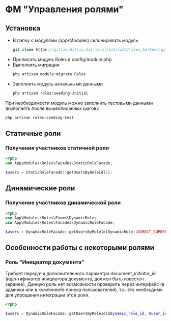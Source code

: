 # ФМ "Управления ролями"

## Установка

* В папку с модулями (app/Modules) склонировать модуль
  ```php
  git clone https://gitlab.bitrix.bsi.local/bitrix24/roles_backend.git Roles
  ```
* Прописать модуль Roles в config/module.php
* Выполнить миграции
  ```bash
  php artisan module:migrate Roles
  ```
* Заполнить модуль начальными данными
  ```bash
  php artisan roles:seeding-initial
  ```

При необходимости модуль можно заполнить тестовыми данными (выполнять после вышеописанных шагов):

```bash
php artisan roles:seeding-test
```

## Статичные роли

### Получения участников статичной роли

```php
<?php
use App\Modules\Roles\Facades\StaticRoleFacade;

$users = StaticRoleFacade::getUsersByRoleId(1);
```

## Динамические роли

### Получение участников динамической роли

```php
<?php
use App\Modules\Roles\Enums\DynamicRole;
use App\Modules\Roles\Facades\DynamicRoleFacade;

$users = DynamicRoleFacade::getUsersByRoleId(DynamicRole::DIRECT_SUPERVISOR, 14317);
```

## Особенности работы с некоторыми ролями

### Роль "Инициатор документа"

Требует передачи дополнительного параметра document_initiator_id (идентификатор инициатора документа, должен быть известен заранее). Данную роль нет возможности проверить через интерфейс (в админки или в компоненте поиска пользователей), т.к. это необходимо для упрощения интеграции этой роли.

```php
<?php

$users = DynamicRoleFacade::getUsersByRoleId($dynamic_role_id, $user_id, ['document_initiator_id' => $document_initiator_id]);
```

